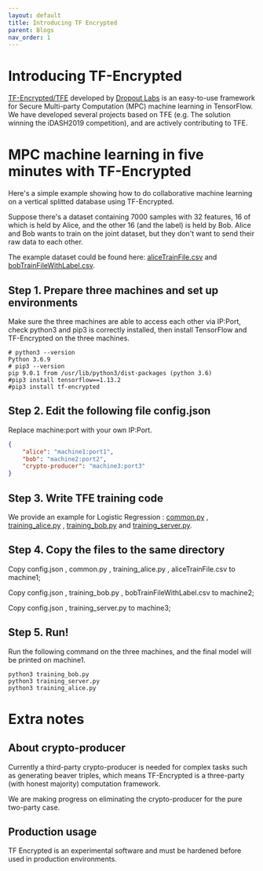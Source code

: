 ```yaml
---
layout: default
title: Introducing TF Encrypted
parent: Blogs
nav_order: 1
---
```


# Introducing TF-Encrypted

[TF-Encrypted/TFE](https://tf-encrypted.io/) developed by [Dropout Labs](https://dropoutlabs.com/) is an easy-to-use framework for Secure Multi-party Computation (MPC) machine learning in TensorFlow. We have developed several projects based on TFE (e.g. The solution winning the iDASH2019 competition), and are actively contributing to TFE.

# MPC machine learning in five minutes with TF-Encrypted

Here's a simple example showing how to do collaborative machine learning on a vertical splitted database using TF-Encrypted. 

Suppose there's a dataset containing 7000 samples with 32 features, 16 of which is held by Alice, and the other 16 (and the label) is held by Bob. Alice and Bob wants to train on the joint dataset, but they don't want to send their raw data to each other.

The example dataset could be found here: [aliceTrainFile.csv](https://raw.githubusercontent.com/Alibaba-Gemini-Lab/tf-encrypted/master/examples/logistic/aliceTrainFile.csv)  and [bobTrainFileWithLabel.csv](https://raw.githubusercontent.com/Alibaba-Gemini-Lab/tf-encrypted/master/examples/logistic/bobTrainFileWithLabel.csv).

## Step 1. Prepare three machines and set up environments

Make sure the three machines are able to access each other via IP:Port, check python3 and pip3 is correctly installed, then install TensorFlow and TF-Encrypted on the three machines.

```shell
# python3 --version
Python 3.6.9
# pip3 --version
pip 9.0.1 from /usr/lib/python3/dist-packages (python 3.6)
#pip3 install tensorflow==1.13.2
#pip3 install tf-encrypted
```


## Step 2. Edit the following file config.json

Replace machine:port with your own IP:Port.

```json
{
    "alice": "machine1:port1",
    "bob": "machine2:port2",
    "crypto-producer": "machine3:port3"
}
```

## Step 3. Write TFE training code
We provide an example for Logistic Regression :  [common.py](https://raw.githubusercontent.com/Alibaba-Gemini-Lab/tf-encrypted/master/examples/logistic/common.py) , [training_alice.py](https://raw.githubusercontent.com/Alibaba-Gemini-Lab/tf-encrypted/master/examples/logistic/training_alice.py) , [training_bob.py](https://raw.githubusercontent.com/Alibaba-Gemini-Lab/tf-encrypted/master/examples/logistic/training_bob.py)  and [training_server.py](https://raw.githubusercontent.com/Alibaba-Gemini-Lab/tf-encrypted/master/examples/logistic/training_server.py). 

## Step 4. Copy the files to the same directory

Copy config.json , common.py , training_alice.py , aliceTrainFile.csv to  machine1; 

Copy config.json ,  training_bob.py , bobTrainFileWithLabel.csv to machine2;

Copy config.json ,  training_server.py to machine3;

## Step 5. Run!

Run the following command on the three machines, and the final model will be printed on machine1. 
```shell
python3 training_bob.py
python3 training_server.py
python3 training_alice.py
```

# Extra notes

## About crypto-producer
Currently a third-party crypto-producer is needed for complex tasks such as generating beaver triples, which means TF-Encrypted is a three-party (with honest majority) computation framework. 

We are making progress on eliminating the crypto-producer for the pure two-party case.

## Production usage
TF Encrypted is an experimental software and must be hardened before used in production environments.  
